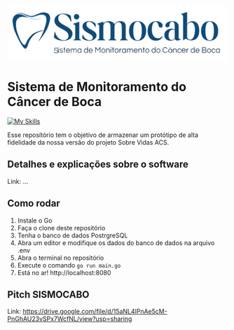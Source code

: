 ![image](https://raw.githubusercontent.com/gabrielmmendes/sismocabo/main/public/assets/fullLogo.png)
# Sistema de Monitoramento do Câncer de Boca
[![My Skills](https://skillicons.dev/icons?i=go,html,css,postgres)](https://skillicons.dev)

Esse reposítório tem o objetivo de armazenar um protótipo de alta fidelidade da nossa versão do projeto Sobre Vidas ACS. 

## Detalhes e explicações sobre o software
Link: ...

## Como rodar
1. Instale o Go
2. Faça o clone deste repositório
3. Tenha o banco de dados PostrgreSQL
5. Abra um editor e modifique os dados do banco de dados na arquivo .env
6. Abra o terminal no repositório
7. Execute o comando ```go run main.go```
8. Está no ar! http://localhost:8080

## Pitch SISMOCABO
Link: https://drive.google.com/file/d/15aNL4lPnAe5cM-PnGhAU23vSPx7WcfNL/view?usp=sharing

